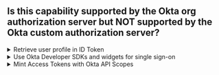 ## Is this capability supported by the Okta org authorization server but NOT supported by the Okta custom authorization server?

<details>
  <summary>Retrieve user profile in ID Token</summary>
<p>
  No
</p>
</details>

<details>
  <summary>Use Okta Developer SDKs and widgets for single sign-on</summary>
<p>
  No
</p>
</details>

<details>
  <summary>Mint Access Tokens with Okta API Scopes</summary>
<p>
  Yes
</p>
</details>
